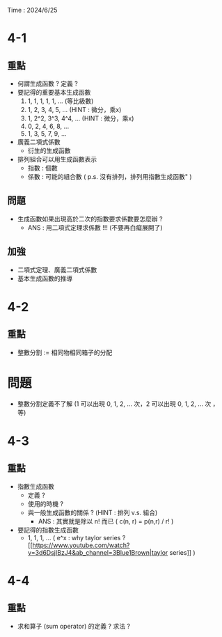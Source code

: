 Time : 2024/6/25
# 4-1
## 重點
- 何謂生成函數 ? 定義 ?
- 要記得的重要基本生成函數
	1. 1, 1, 1, 1, 1, ... (等比級數)
	2. 1, 2, 3, 4, 5, ... (HINT : 微分，乘x)
	3. 1, 2^2, 3^3, 4^4, ... (HINT : 微分，乘x)
	5. 0, 2, 4, 6, 8, ...
	6. 1, 3, 5, 7, 9, ...
- 廣義二項式係數
	- 衍生的生成函數
- 排列組合可以用生成函數表示
	- 指數 : 個數
	- 係數 : 可能的組合數 ( p.s. 沒有排列，排列用指數生成函數" )
## 問題
- 生成函數如果出現高於二次的指數要求係數要怎麼辦 ?
	- ANS : 用二項式定理求係數 !!! (不要再白癡展開了)
## 加強
- 二項式定理、廣義二項式係數
- 基本生成函數的推導
# 4-2
## 重點
- 整數分割 := 相同物相同箱子的分配
# 問題
- 整數分割定義不了解 (1 可以出現 0, 1, 2, ... 次，2 可以出現 0, 1, 2, ... 次 ，等)
# 4-3
## 重點
- 指數生成函數
	- 定義 ?
	- 使用的時機 ?
	- 與一般生成函數的關係 ? (HINT : 排列 v.s. 組合)
		- ANS : 其實就是除以 n! 而已 ( c(n, r) = p(n,r) / r! ) 
- 要記得的指數生成函數
	- 1, 1, 1, ... ( e^x : why taylor series ?  [[https://www.youtube.com/watch?v=3d6DsjIBzJ4&ab_channel=3Blue1Brown|taylor series]] )
# 4-4
## 重點
- 求和算子 (sum operator) 的定義 ? 求法 ?